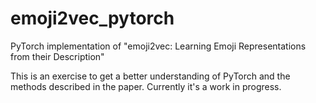 # emoji2vec_pytorch
PyTorch implementation of "emoji2vec: Learning Emoji Representations from their Description"

This is an exercise to get a better understanding of PyTorch and the methods described in the paper.
Currently it's a work in progress.

